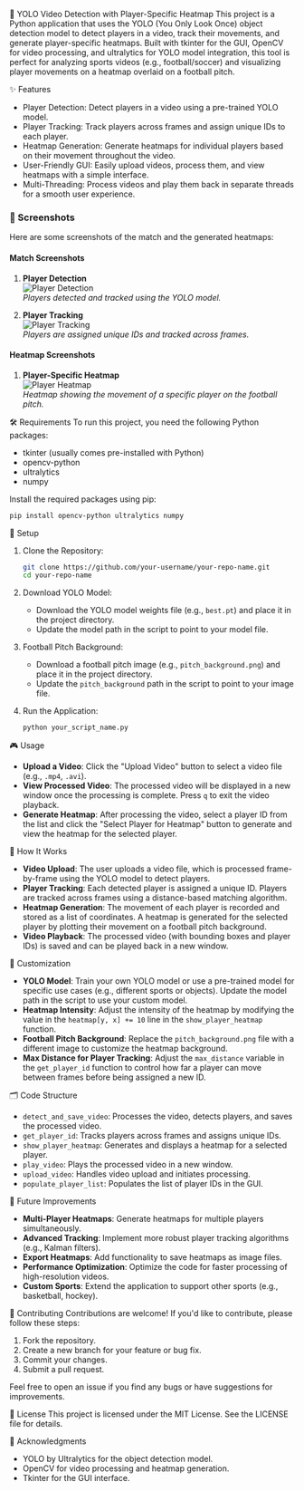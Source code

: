 🎥 YOLO Video Detection with Player-Specific Heatmap
This project is a Python application that uses the YOLO (You Only Look Once) object detection model to detect players in a video, track their movements, and generate player-specific heatmaps. Built with tkinter for the GUI, OpenCV for video processing, and ultralytics for YOLO model integration, this tool is perfect for analyzing sports videos (e.g., football/soccer) and visualizing player movements on a heatmap overlaid on a football pitch.

✨ Features
- Player Detection: Detect players in a video using a pre-trained YOLO model.
- Player Tracking: Track players across frames and assign unique IDs to each player.
- Heatmap Generation: Generate heatmaps for individual players based on their movement throughout the video.
- User-Friendly GUI: Easily upload videos, process them, and view heatmaps with a simple interface.
- Multi-Threading: Process videos and play them back in separate threads for a smooth user experience.

### 📸 Screenshots

Here are some screenshots of the match and the generated heatmaps:

#### Match Screenshots
1. **Player Detection**  
   ![Player Detection](screenshots/player_detection.png)  
   *Players detected and tracked using the YOLO model.*

2. **Player Tracking**  
   ![Player Tracking](screenshots/player_tracking.png)  
   *Players are assigned unique IDs and tracked across frames.*

#### Heatmap Screenshots
1. **Player-Specific Heatmap**  
   ![Player Heatmap](screenshots/player_heatmap.png)  
   *Heatmap showing the movement of a specific player on the football pitch.*

🛠️ Requirements
To run this project, you need the following Python packages:
- tkinter (usually comes pre-installed with Python)
- opencv-python
- ultralytics
- numpy

Install the required packages using pip:
```bash
pip install opencv-python ultralytics numpy
```

🚀 Setup
1. Clone the Repository:
   ```bash
   git clone https://github.com/your-username/your-repo-name.git
   cd your-repo-name
   ```

2. Download YOLO Model:
   - Download the YOLO model weights file (e.g., `best.pt`) and place it in the project directory.
   - Update the model path in the script to point to your model file.

3. Football Pitch Background:
   - Download a football pitch image (e.g., `pitch_background.png`) and place it in the project directory.
   - Update the `pitch_background` path in the script to point to your image file.

4. Run the Application:
   ```bash
   python your_script_name.py
   ```

🎮 Usage
- **Upload a Video**: Click the "Upload Video" button to select a video file (e.g., `.mp4`, `.avi`).
- **View Processed Video**: The processed video will be displayed in a new window once the processing is complete. Press `q` to exit the video playback.
- **Generate Heatmap**: After processing the video, select a player ID from the list and click the "Select Player for Heatmap" button to generate and view the heatmap for the selected player.

🧩 How It Works
- **Video Upload**: The user uploads a video file, which is processed frame-by-frame using the YOLO model to detect players.
- **Player Tracking**: Each detected player is assigned a unique ID. Players are tracked across frames using a distance-based matching algorithm.
- **Heatmap Generation**: The movement of each player is recorded and stored as a list of coordinates. A heatmap is generated for the selected player by plotting their movement on a football pitch background.
- **Video Playback**: The processed video (with bounding boxes and player IDs) is saved and can be played back in a new window.

🔧 Customization
- **YOLO Model**: Train your own YOLO model or use a pre-trained model for specific use cases (e.g., different sports or objects). Update the model path in the script to use your custom model.
- **Heatmap Intensity**: Adjust the intensity of the heatmap by modifying the value in the `heatmap[y, x] += 10` line in the `show_player_heatmap` function.
- **Football Pitch Background**: Replace the `pitch_background.png` file with a different image to customize the heatmap background.
- **Max Distance for Player Tracking**: Adjust the `max_distance` variable in the `get_player_id` function to control how far a player can move between frames before being assigned a new ID.

🗂️ Code Structure
- `detect_and_save_video`: Processes the video, detects players, and saves the processed video.
- `get_player_id`: Tracks players across frames and assigns unique IDs.
- `show_player_heatmap`: Generates and displays a heatmap for a selected player.
- `play_video`: Plays the processed video in a new window.
- `upload_video`: Handles video upload and initiates processing.
- `populate_player_list`: Populates the list of player IDs in the GUI.

🔮 Future Improvements
- **Multi-Player Heatmaps**: Generate heatmaps for multiple players simultaneously.
- **Advanced Tracking**: Implement more robust player tracking algorithms (e.g., Kalman filters).
- **Export Heatmaps**: Add functionality to save heatmaps as image files.
- **Performance Optimization**: Optimize the code for faster processing of high-resolution videos.
- **Custom Sports**: Extend the application to support other sports (e.g., basketball, hockey).

🤝 Contributing
Contributions are welcome! If you'd like to contribute, please follow these steps:
1. Fork the repository.
2. Create a new branch for your feature or bug fix.
3. Commit your changes.
4. Submit a pull request.

Feel free to open an issue if you find any bugs or have suggestions for improvements.

📄 License
This project is licensed under the MIT License. See the LICENSE file for details.

🙏 Acknowledgments
- YOLO by Ultralytics for the object detection model.
- OpenCV for video processing and heatmap generation.
- Tkinter for the GUI interface.
```
